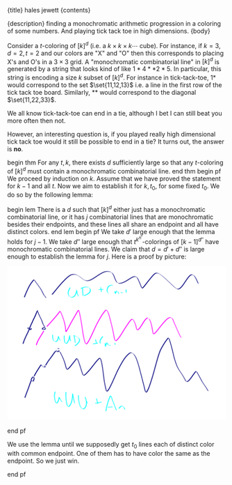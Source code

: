 {title}
hales jewett
{contents}

{description}
finding a monochromatic arithmetic progression in a coloring of
some numbers. And playing tick tack toe in high dimensions.
{body}

Consider a $t$-coloring of $[k]^d$ (i.e. a $k\times k \times k \cdots$ cube). 
For instance, if $k=3,d=2,t=2$ and our colors are "X" and "O"
then this corresponds to placing X's and O's in a $3 \times 3$
grid.
A "monochromatic combinatorial line" in $[k]^d$ is generated by a
string that looks kind of like $1*4**2*5$. In particular, this
string is encoding a size $k$ subset of $[k]^d$. For instance in
tick-tack-toe, $1*$ would correspond to the set  $\set{11,12,13}$
i.e. a line in the first row of the tick tack toe board.
Similarly, $**$ would correspond to the diagonal
$\set{11,22,33}$.

We all know tick-tack-toe can end in a tie, although I bet I can
still beat you more often then not.

However, an interesting question is, if you played really high
dimensional tick tack toe would it still be possible to end in a
tie? It turns out, the answer is **no**.


begin thm
For any $t,k$, there exists $d$ sufficiently large so that any
$t$-coloring of $[k]^d$ must contain a monochromatic
combinatorial line.
end thm
begin pf
We proceed by induction on $k$.
Assume that we have proved the statement for $k-1$ and all $t$.
Now we aim to establish it for $k, t_0$, for some fixed $t_0.$
We do so by the following lemma:

begin lem
There is a $d$ such that $[k]^d$ either just has a monochromatic
combinatorial line, or it has $j$ combinatorial lines that are
monochromatic besides their endpoints, and these lines all share
an endpoint and all have distinct colors.
end lem
begin pf
We take $d'$ large enough that the lemma holds for $j-1$.
We take $d''$ large enough that $t^{k^{n'}}$-colorings of
$[k-1]^{d''}$ have monochromatic combinatorial lines.
We claim that $d=d'+d''$ is large enough to establish the lemma
for $j$.
Here is a proof by picture:

![ink_img001](images/ink_img001.png)

end pf

We use the lemma until we supposedly get $t_0$ lines each of
distinct color with common endpoint. One of them has to have
color the same as the endpoint. So we just win.


end pf


